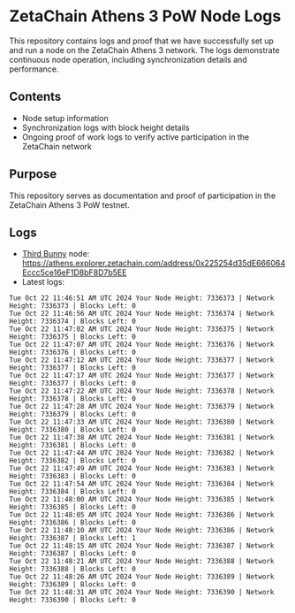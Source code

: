 # ZetaChain Athens 3 PoW Node Logs
This repository contains logs and proof that we have successfully set up and run a node on the ZetaChain Athens 3 network. The logs demonstrate continuous node operation, including synchronization details and performance.

## Contents
- Node setup information
- Synchronization logs with block height details
- Ongoing proof of work logs to verify active participation in the ZetaChain network

## Purpose
This repository serves as documentation and proof of participation in the ZetaChain Athens 3 PoW testnet.

## Logs

- [Third Bunny](https://thirdbunny.xyz/) node: https://athens.explorer.zetachain.com/address/0x225254d35dE666064Eccc5ce16eF1D8bF8D7b5EE
- Latest logs:
```
Tue Oct 22 11:46:51 AM UTC 2024 Your Node Height: 7336373 | Network Height: 7336373 | Blocks Left: 0
Tue Oct 22 11:46:56 AM UTC 2024 Your Node Height: 7336374 | Network Height: 7336374 | Blocks Left: 0
Tue Oct 22 11:47:02 AM UTC 2024 Your Node Height: 7336375 | Network Height: 7336375 | Blocks Left: 0
Tue Oct 22 11:47:07 AM UTC 2024 Your Node Height: 7336376 | Network Height: 7336376 | Blocks Left: 0
Tue Oct 22 11:47:12 AM UTC 2024 Your Node Height: 7336377 | Network Height: 7336377 | Blocks Left: 0
Tue Oct 22 11:47:17 AM UTC 2024 Your Node Height: 7336377 | Network Height: 7336377 | Blocks Left: 0
Tue Oct 22 11:47:22 AM UTC 2024 Your Node Height: 7336378 | Network Height: 7336378 | Blocks Left: 0
Tue Oct 22 11:47:28 AM UTC 2024 Your Node Height: 7336379 | Network Height: 7336379 | Blocks Left: 0
Tue Oct 22 11:47:33 AM UTC 2024 Your Node Height: 7336380 | Network Height: 7336380 | Blocks Left: 0
Tue Oct 22 11:47:38 AM UTC 2024 Your Node Height: 7336381 | Network Height: 7336381 | Blocks Left: 0
Tue Oct 22 11:47:44 AM UTC 2024 Your Node Height: 7336382 | Network Height: 7336382 | Blocks Left: 0
Tue Oct 22 11:47:49 AM UTC 2024 Your Node Height: 7336383 | Network Height: 7336383 | Blocks Left: 0
Tue Oct 22 11:47:54 AM UTC 2024 Your Node Height: 7336384 | Network Height: 7336384 | Blocks Left: 0
Tue Oct 22 11:48:00 AM UTC 2024 Your Node Height: 7336385 | Network Height: 7336385 | Blocks Left: 0
Tue Oct 22 11:48:05 AM UTC 2024 Your Node Height: 7336386 | Network Height: 7336386 | Blocks Left: 0
Tue Oct 22 11:48:10 AM UTC 2024 Your Node Height: 7336386 | Network Height: 7336387 | Blocks Left: 1
Tue Oct 22 11:48:15 AM UTC 2024 Your Node Height: 7336387 | Network Height: 7336387 | Blocks Left: 0
Tue Oct 22 11:48:21 AM UTC 2024 Your Node Height: 7336388 | Network Height: 7336388 | Blocks Left: 0
Tue Oct 22 11:48:26 AM UTC 2024 Your Node Height: 7336389 | Network Height: 7336389 | Blocks Left: 0
Tue Oct 22 11:48:31 AM UTC 2024 Your Node Height: 7336390 | Network Height: 7336390 | Blocks Left: 0
```
